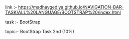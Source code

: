 
 link :-  https://madhavgediya.github.io/NAVIGATION-BAR-TASK/ALL%20LANGUAGE/BOOTSTRAP%20/index.html

task :- BootStrap

topic:- BootStrap Task 2nd (10%)



 